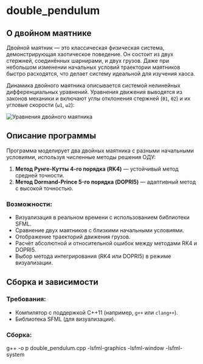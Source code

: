 # double_pendulum

## О двойном маятнике
Двойной маятник — это классическая физическая система, демонстрирующая хаотическое поведение. Он состоит из двух стержней, соединённых шарнирами, и двух грузов. Даже при небольшом изменении начальных условий траектории маятников быстро расходятся, что делает систему идеальной для изучения хаоса.

Динамика двойного маятника описывается системой нелинейных дифференциальных уравнений. Уравнения движения выводятся из законов механики и включают углы отклонения стержней (`θ1`, `θ2`) и их угловые скорости (`ω1`, `ω2`):

![Уравнения двойного маятника](http://www.physics.usyd.edu.au/~wheat/dpend_html/eom_dpend.jpg) 

## Описание программы
Программа моделирует два двойных маятника с разными начальными условиями, используя численные методы решения ОДУ:
1. **Метод Рунге-Кутты 4-го порядка (RK4)** — устойчивый метод средней точности.
2. **Метод Dormand-Prince 5-го порядка (DOPRI5)** — адаптивный метод с высокой точностью.

### Возможности:
- Визуализация в реальном времени с использованием библиотеки SFML.
- Сравнение двух маятников с близкими начальными условиями.
- Отображение траекторий движения грузов.
- Расчёт абсолютной и относительной ошибок между методами RK4 и DOPRI5.
- Выбор метода интегрирования (RK4 или DOPRI5) в режиме визуализации.

## Сборка и зависимости
### Требования:
- Компилятор с поддержкой C++11 (например, `g++` или `clang++`).
- Библиотека SFML (для визуализации).

### Сборка:
g++ -o p double_pendulum.cpp -lsfml-graphics -lsfml-window -lsfml-system
